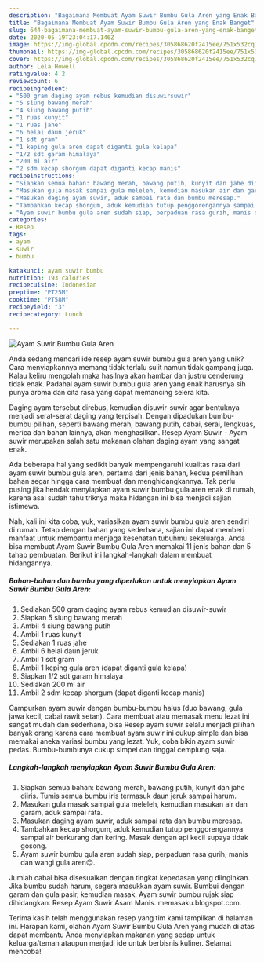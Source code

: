 ```yaml
---
description: "Bagaimana Membuat Ayam Suwir Bumbu Gula Aren yang Enak Banget"
title: "Bagaimana Membuat Ayam Suwir Bumbu Gula Aren yang Enak Banget"
slug: 644-bagaimana-membuat-ayam-suwir-bumbu-gula-aren-yang-enak-banget
date: 2020-05-19T23:04:17.146Z
image: https://img-global.cpcdn.com/recipes/305868620f2415ee/751x532cq70/ayam-suwir-bumbu-gula-aren-foto-resep-utama.jpg
thumbnail: https://img-global.cpcdn.com/recipes/305868620f2415ee/751x532cq70/ayam-suwir-bumbu-gula-aren-foto-resep-utama.jpg
cover: https://img-global.cpcdn.com/recipes/305868620f2415ee/751x532cq70/ayam-suwir-bumbu-gula-aren-foto-resep-utama.jpg
author: Lela Howell
ratingvalue: 4.2
reviewcount: 6
recipeingredient:
- "500 gram daging ayam rebus kemudian disuwirsuwir"
- "5 siung bawang merah"
- "4 siung bawang putih"
- "1 ruas kunyit"
- "1 ruas jahe"
- "6 helai daun jeruk"
- "1 sdt gram"
- "1 keping gula aren dapat diganti gula kelapa"
- "1/2 sdt garam himalaya"
- "200 ml air"
- "2 sdm kecap shorgum dapat diganti kecap manis"
recipeinstructions:
- "Siapkan semua bahan: bawang merah, bawang putih, kunyit dan jahe diiris. Tumis semua bumbu iris termasuk daun jeruk sampai harum."
- "Masukan gula masak sampai gula meleleh, kemudian masukan air dan garam, aduk sampai rata."
- "Masukan daging ayam suwir, aduk sampai rata dan bumbu meresap."
- "Tambahkan kecap shorgum, aduk kemudian tutup penggorengannya sampai air berkurang dan kering. Masak dengan api kecil supaya tidak gosong."
- "Ayam suwir bumbu gula aren sudah siap, perpaduan rasa gurih, manis dan wangi gula aren😊."
categories:
- Resep
tags:
- ayam
- suwir
- bumbu

katakunci: ayam suwir bumbu 
nutrition: 193 calories
recipecuisine: Indonesian
preptime: "PT25M"
cooktime: "PT58M"
recipeyield: "3"
recipecategory: Lunch

---
```



![Ayam Suwir Bumbu Gula Aren](https://img-global.cpcdn.com/recipes/305868620f2415ee/751x532cq70/ayam-suwir-bumbu-gula-aren-foto-resep-utama.jpg)

Anda sedang mencari ide resep ayam suwir bumbu gula aren yang unik? Cara menyiapkannya memang tidak terlalu sulit namun tidak gampang juga. Kalau keliru mengolah maka hasilnya akan hambar dan justru cenderung tidak enak. Padahal ayam suwir bumbu gula aren yang enak harusnya sih punya aroma dan cita rasa yang dapat memancing selera kita.

Daging ayam tersebut direbus, kemudian disuwir-suwir agar bentuknya menjadi serat-serat daging yang terpisah. Dengan dipadukan bumbu-bumbu pilihan, seperti bawang merah, bawang putih, cabai, serai, lengkuas, merica dan bahan lainnya, akan menghasilkan. Resep Ayam Suwir - Ayam suwir merupakan salah satu makanan olahan daging ayam yang sangat enak.

Ada beberapa hal yang sedikit banyak mempengaruhi kualitas rasa dari ayam suwir bumbu gula aren, pertama dari jenis bahan, kedua pemilihan bahan segar hingga cara membuat dan menghidangkannya. Tak perlu pusing jika hendak menyiapkan ayam suwir bumbu gula aren enak di rumah, karena asal sudah tahu triknya maka hidangan ini bisa menjadi sajian istimewa.


Nah, kali ini kita coba, yuk, variasikan ayam suwir bumbu gula aren sendiri di rumah. Tetap dengan bahan yang sederhana, sajian ini dapat memberi manfaat untuk membantu menjaga kesehatan tubuhmu sekeluarga. Anda bisa membuat Ayam Suwir Bumbu Gula Aren memakai 11 jenis bahan dan 5 tahap pembuatan. Berikut ini langkah-langkah dalam membuat hidangannya.

<!--inarticleads1-->

##### Bahan-bahan dan bumbu yang diperlukan untuk menyiapkan Ayam Suwir Bumbu Gula Aren:

1. Sediakan 500 gram daging ayam rebus kemudian disuwir-suwir
1. Siapkan 5 siung bawang merah
1. Ambil 4 siung bawang putih
1. Ambil 1 ruas kunyit
1. Sediakan 1 ruas jahe
1. Ambil 6 helai daun jeruk
1. Ambil 1 sdt gram
1. Ambil 1 keping gula aren (dapat diganti gula kelapa)
1. Siapkan 1/2 sdt garam himalaya
1. Sediakan 200 ml air
1. Ambil 2 sdm kecap shorgum (dapat diganti kecap manis)


Campurkan ayam suwir dengan bumbu-bumbu halus (duo bawang, gula jawa kecil, cabai rawit setan). Cara membuat atau memasak menu lezat ini sangat mudah dan sederhana, bisa Resep ayam suwir selalu menjadi pilihan banyak orang karena cara membuat ayam suwir ini cukup simple dan bisa memakai aneka variasi bumbu yang lezat. Yuk, coba bikin ayam suwir pedas. Bumbu-bumbunya cukup simpel dan tinggal cemplung saja. 

<!--inarticleads2-->

##### Langkah-langkah menyiapkan Ayam Suwir Bumbu Gula Aren:

1. Siapkan semua bahan: bawang merah, bawang putih, kunyit dan jahe diiris. Tumis semua bumbu iris termasuk daun jeruk sampai harum.
1. Masukan gula masak sampai gula meleleh, kemudian masukan air dan garam, aduk sampai rata.
1. Masukan daging ayam suwir, aduk sampai rata dan bumbu meresap.
1. Tambahkan kecap shorgum, aduk kemudian tutup penggorengannya sampai air berkurang dan kering. Masak dengan api kecil supaya tidak gosong.
1. Ayam suwir bumbu gula aren sudah siap, perpaduan rasa gurih, manis dan wangi gula aren😊.


Jumlah cabai bisa disesuaikan dengan tingkat kepedasan yang diinginkan. Jika bumbu sudah harum, segera masukkan ayam suwir. Bumbui dengan garam dan gula pasir, kemudian masak. Ayam suwir bumbu rujak siap dihidangkan. Resep Ayam Suwir Asam Manis. memasaku.blogspot.com. 

Terima kasih telah menggunakan resep yang tim kami tampilkan di halaman ini. Harapan kami, olahan Ayam Suwir Bumbu Gula Aren yang mudah di atas dapat membantu Anda menyiapkan makanan yang sedap untuk keluarga/teman ataupun menjadi ide untuk berbisnis kuliner. Selamat mencoba!
